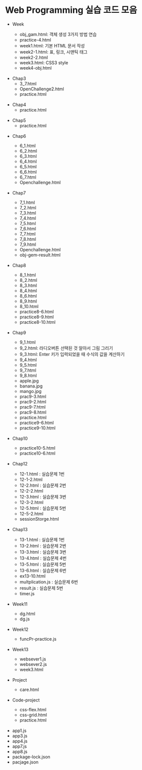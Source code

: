 <!DOCTYPE html>
<head></head>
<body>
    <h1>Web Programming 실습 코드 모음</h1>
    <ul>
        <li>Week</li>
            <ul>
                <li>obj_gam.html: 객체 생성 3가지 방법 연습</li>
                <li>practice-4.html</li>
                <li>week1.html: 기본 HTML 문서 작성</li> 
                <li>week2-1.html: 표, 링크, 시맨틱 태그</li>
                <li>week2-2.html</li>
                <li>week3.html: CSS3 style</li>
                <li>week4-obj.html</li>
            </ul>
        </li>
        <br>
        <li>Chap3</a>
            <ul>   
                <li>3_7.html</li>
                <li>OpenChallenge2.html</li>
                <li>practice.html</li>
            </ul>
        </li>
        <br>
        <li>Chap4</a>
            <ul>   
                <li>practice.html</li>
            </ul>
        </li>
        <br>
        <li>Chap5</a>
            <ul>   
                <li>practice.html</li>
            </ul>
        </li>
        <br>
        <li>Chap6</li>
            <ul>
                <li>6_1.html</li>
                <li>6_2.html</li>
                <li>6_3.html</li>
                <li>6_4.html</li>
                <li>6_5.html</li>
                <li>6_6.html</li>
                <li>6_7.html</li>
                <li>Openchallenge.html</li>
            </ul>
        </li>
        <br>
        <li>Chap7</li>
            <ul>
                <li>7_1.html</li>
                <li>7_2.html</li>
                <li>7_3.html</li>
                <li>7_4.html</li>
                <li>7_5.html</li>
                <li>7_6.html</li>
                <li>7_7.html</li>
                <li>7_8.html</li>
                <li>7_9.html</li>
                <li>Openchallenge.html</li>
                <li>obj-gem-result.html</li>
            </ul>
        </li>
        <br>
        <li>Chap8</li>
            <ul>
                <li>8_1.html</li>
                <li>8_2.html</li>
                <li>8_3.html</li>
                <li>8_4.html</li>
                <li>8_6.html</li>
                <li>8_9.html</li>
                <li>8_10.html</li>
                <li>practice8-6.html</li>
                <li>practice8-9.html</li>
                <li>practice8-10.html</li>
            </ul>
        </li>
        <br>
        <li>Chap9</li>
            <ul>
                <li>9_1.html</li>
                <li>9_2.html: 라디오버튼 선택된 것 알아서 그림 그리기</li>
                <li>9_3.html: Enter 키가 입력되었을 때 수식의 값을 계산하기</li>
                <li>9_4.html</li>
                <li>9_5.html</li>
                <li>9_7.html</li>
                <li>9_8.html</li>
                <li>apple.jpg</li>
                <li>banana.jpg</li>
                <li>mango.jpg</li>
                <li>prac9-3.html</li>
                <li>prac9-2.html</li>
                <li>prac9-7.html</li>
                <li>prac9-8.html</li>
                <li>practice.html</li>
                <li>practice9-6.html</li>
                <li>practice9-10.html</li>
            </ul>
        </li>
        <br>
        <li>Chap10</li>
            <ul>
                <li>practice10-5.html</li>
                <li>practice10-6.html</li>
            </ul>
        </li>
        <br>
        <li>Chap12</li>
            <ul>
                <li>12-1.html : 실습문제 1번</li> 
                <li>12-1-2.html</li>
                <li>12-2.html :  실습문제 2번</li>
                <li>12-2-2.html</li>
                <li>12-3.html : 실습문제 3번</li> 
                <li>12-3-2.html</li>
                <li>12-5.html :  실습문제 5번</li>
                <li>12-5-2.html</li>
                <li>sessionStorge.html</li>
            </ul>
        </li>
        <br>
        <li>Chap13</li>
            <ul>
                <li>13-1.html : 실습문제 1번</li>
                <li>13-2.html : 실습문제 2번</li>
                <li>13-3.html : 실습문제 3번</li>
                <li>13-4.html : 실습문제 4번</li>
                <li>13-5.html : 실습문제 5번</li>
                <li>13-6.html : 실습문제 6번</li>
                <li>ex13-10.html</li>
                <li>multplication.js : 실습문제 6번</li>
                <li>result.js : 실습문제 5번</li>
                <li>timer.js</li>
            </ul>
        </li>
        <br>
        <li>Week11</li>
            <ul>
                <li>dg.html</li>
                <li>dg.js</li>
            </ul>
        </li>
        <br>
        <li>Week12</li>
            <ul>
                <li>funcPr-practice.js</li>
            </ul>
        </li>
        <br>
        <li>Week13</li>
            <ul>
                <li>websever1.js</li>
                <li>websever2.js</li>
                <li>week3.html
            </ul>
        </li>
        <br>
        <li>Project</li>
            <ul>
                <li>care.html</li>
            </ul>
        </li>
        <br>
        <li>Code-project</li>
            <ul>
                <li>css-flex.html</li>
                <li>css-grid.html</li>
                <li>practice.html</li>
            </ul>
        </li>
        <br>
        <li>app1.js</li>
        <li>app3.js</li>
        <li>app4.js</li>
        <li>app7.js</li>
        <li>app8.js</li>
        <li>package-lock.json</li>
        <li>pacjage.json</li>
</body>
</html>
